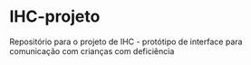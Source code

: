 IHC-projeto
===========

Repositório para o projeto de IHC - protótipo de interface para comunicação com crianças com deficiência
